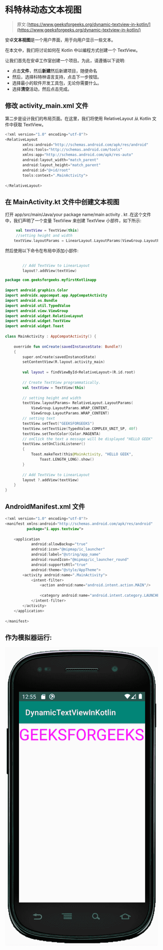 # 科特林动态文本视图

> 原文:[https://www.geeksforgeeks.org/dynamic-textview-in-kotlin/](https://www.geeksforgeeks.org/dynamic-textview-in-kotlin/)

安卓**文本视图**是一个用户界面，用于向用户显示一些文本。

在本文中，我们将讨论如何在 Kotlin 中以编程方式创建一个 TextView。

让我们首先在安卓工作室创建一个项目。为此，请遵循以下说明:

*   点击**文件**，然后**新建**然后新建项目，随便命名
*   然后，选择科特林语言支持，点击下一步按钮。
*   选择最小的软件开发工具包，无论你需要什么。
*   选择**清空**活动，然后点击完成。

## 修改 activity_main.xml 文件

第二步是设计我们的布局页面。在这里，我们将使用 RelativeLayout 从 Kotlin 文件中获取 TextView。

```kt
<?xml version="1.0" encoding="utf-8"?>
<RelativeLayout
        xmlns:android="http://schemas.android.com/apk/res/android"
        xmlns:tools="http://schemas.android.com/tools"
        xmlns:app="http://schemas.android.com/apk/res-auto"
        android:layout_width="match_parent"
        android:layout_height="match_parent"
        android:id="@+id/root"
        tools:context=".MainActivity">

</RelativeLayout>
```

## 在 MainActivity.kt 文件中创建文本视图

打开 app/src/main/Java/your package name/main activity . kt .在这个文件中，我们声明了一个变量 TextView 来创建 TextView 小部件，如下所示:

```kt
     val textView = TextView(this)
     //setting height and width
    textView.layoutParams = LinearLayout.LayoutParams(ViewGroup.LayoutParams.WRAP_CONTENT, ViewGroup.LayoutParams.WRAP_CONTENT)

```

然后使用以下命令在布局中添加小部件:

```kt

        // Add TextView to LinearLayout
        layout?.addView(textView)

```

```kt
package com.geeksforgeeks.myfirstKotlinapp

import android.graphics.Color
import androidx.appcompat.app.AppCompatActivity
import android.os.Bundle
import android.util.TypedValue
import android.view.ViewGroup
import android.widget.RelativeLayout
import android.widget.TextView
import android.widget.Toast

class MainActivity : AppCompatActivity() {

    override fun onCreate(savedInstanceState: Bundle?)
    {
        super.onCreate(savedInstanceState)
        setContentView(R.layout.activity_main)

        val layout = findViewById<RelativeLayout>(R.id.root)

        // Create TextView programmatically.
        val textView = TextView(this)

        // setting height and width
        textView.layoutParams= RelativeLayout.LayoutParams(
            ViewGroup.LayoutParams.WRAP_CONTENT, 
            ViewGroup.LayoutParams.WRAP_CONTENT)
        // setting text
        textView.setText("GEEKSFORGEEKS")
        textView.setTextSize(TypedValue.COMPLEX_UNIT_SP, 40f)
        textView.setTextColor(Color.MAGENTA)
        // onClick the text a message will be displayed "HELLO GEEK"
        textView.setOnClickListener()
        {
            Toast.makeText(this@MainActivity, "HELLO GEEK", 
                Toast.LENGTH_LONG).show()
        }

        // Add TextView to LinearLayout
        layout ?.addView(textView)
    }
}
```

## AndroidManifest.xml 文件

```kt
<?xml version="1.0" encoding="utf-8"?>
<manifest xmlns:android="http://schemas.android.com/apk/res/android"
          package="i.apps.textview">

    <application
            android:allowBackup="true"
            android:icon="@mipmap/ic_launcher"
            android:label="@string/app_name"
            android:roundIcon="@mipmap/ic_launcher_round"
            android:supportsRtl="true"
            android:theme="@style/AppTheme">
        <activity android:name=".MainActivity">
            <intent-filter>
                <action android:name="android.intent.action.MAIN"/>

                <category android:name="android.intent.category.LAUNCHER"/>
            </intent-filter>
        </activity>
    </application>

</manifest>
```

## 作为模拟器运行:

![](img/2d847db6005dd07652e400b6b4c9687f.png)